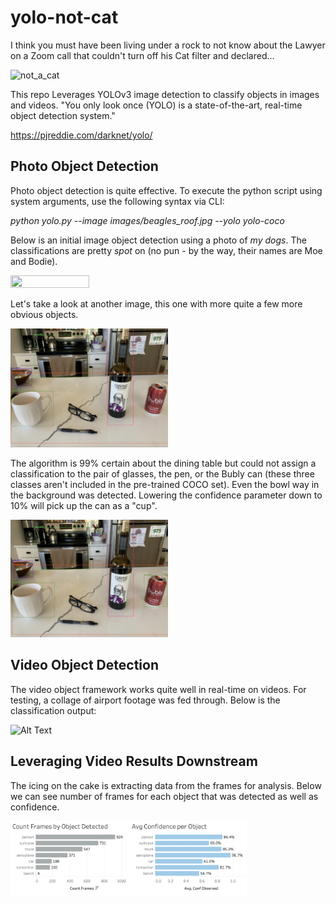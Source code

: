 # yolo-not-cat

I think you must have been living under a rock to not know about the Lawyer on a Zoom call that couldn't turn off his Cat filter and declared...

![not_a_cat](https://user-images.githubusercontent.com/20958260/119413718-70a19800-bcab-11eb-983d-5241ff63674a.jpeg)

This repo Leverages YOLOv3 image detection to classify objects in images and videos. "You only look once (YOLO) is a state-of-the-art, real-time object detection system."

https://pjreddie.com/darknet/yolo/

## Photo Object Detection

Photo object detection is quite effective. To execute the python script using system arguments, use the following syntax via CLI:

*python yolo.py --image images/beagles_roof.jpg --yolo yolo-coco*

Below is an initial image object detection using a photo of *my dogs*. The classifications are pretty *spot* on (no pun - by the way, their names are Moe and Bodie).

<img src="https://github.com/datavizhokie/yolo-not-cat/blob/main/readme_img/beagles_roof_class_result.png" width=50% height=50%>

Let's take a look at another image, this one with more quite a few more obvious objects.

<img src="https://github.com/datavizhokie/yolo-not-cat/blob/main/readme_img/counter_objects_class_result.png" width=50% height=50%>

The algorithm is 99% certain about the dining table but could not assign a classification to the pair of glasses, the pen, or the Bubly can (these three classes aren't included in the pre-trained COCO set). Even the bowl way in the background was detected. Lowering the confidence parameter down to 10% will pick up the can as a "cup".

<img src="https://github.com/datavizhokie/yolo-not-cat/blob/main/readme_img/counter_objects_class_results_lwr_conf.png" width=50% height=50%>

## Video Object Detection

The video object framework works quite well in real-time on videos. For testing, a collage of airport footage was fed through. Below is the classification output:

![Alt Text](https://github.com/datavizhokie/yolo-not-cat/blob/main/readme_img/airport.gif)

## Leveraging Video Results Downstream

The icing on the cake is extracting data from the frames for analysis. Below we can see number of frames for each object that was detected as well as confidence.

<img src="https://github.com/datavizhokie/yolo-not-cat/blob/main/readme_img/object_results_viz.png" width=75% height=75%>
